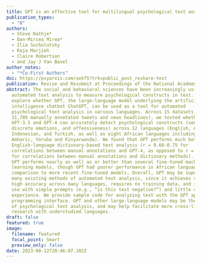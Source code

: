 ```yaml
---
title: GPT is an effective tool for multilingual psychological text analysis
publication_types:
  - "0"
authors:
  - Steve Rathje*
  - Dan-Mircea Mirea*
  - Ilia Sucholutsky
  - Raja Marjieh
  - Claire Robertson
  - and Jay J Van Bavel
author_notes:
  - "*Co-First Authors"
doi: https://psyarxiv.com/sekf5?trk=public_post_reshare-text
publication: Revise and Resubmit at Proceedings of the National Academy of Sciences
abstract: The social and behavioral sciences have been increasingly using
  automated text analysis to measure psychological constructs in text. We
  explore whether GPT, the large-language model underlying the artificial
  intelligence chatbot ChatGPT, can be used as a tool for automated
  psychological text analysis in various languages. Across 15 datasets (n =
  31,789 manually annotated tweets and news headlines), we tested whether
  GPT-3.5 and GPT-4 can accurately detect psychological constructs (sentiment,
  discrete emotions, and offensiveness) across 12 languages (English, Arabic,
  Indonesian, and Turkish, as well as eight African languages including Swahili,
  Amharic, Yoruba and Kinyarwanda). We found that GPT performs much better than
  English-language dictionary-based text analysis (r = 0.66-0.75 for
  correlations between manual annotations and GPT-4, as opposed to r = 0.20-0.30
  for correlations between manual annotations and dictionary methods). Further,
  GPT performs nearly as well as or better than several fine-tuned machine
  learning models, though GPT had poorer performance in African languages and in
  comparison to more recent fine-tuned models. Overall, GPT may be superior to
  many existing methods of automated text analysis, since it achieves relatively
  high accuracy across many languages, requires no training data, and is easy to
  use with simple prompts (e.g., “is this text negative?”) and little coding
  experience. We provide sample code for analyzing text with the GPT application
  programming interface. GPT and other large-language models may be the future
  of psychological text analysis, and may help facilitate more cross-linguistic
  research with understudied languages.
draft: false
featured: true
image:
  filename: featured
  focal_point: Smart
  preview_only: false
date: 2023-08-12T20:46:07.102Z
---
```

